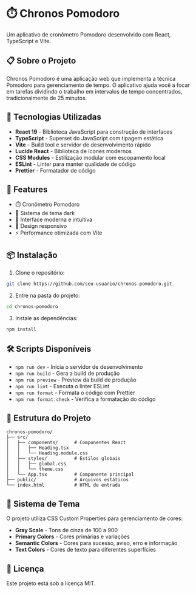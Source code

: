 # ⏱️ Chronos Pomodoro

Um aplicativo de cronômetro Pomodoro desenvolvido com React, TypeScript e Vite.

## 📋 Sobre o Projeto

Chronos Pomodoro é uma aplicação web que implementa a técnica Pomodoro para gerenciamento de tempo. O aplicativo ajuda você a focar em tarefas dividindo o trabalho em intervalos de tempo concentrados, tradicionalmente de 25 minutos.

## 🚀 Tecnologias Utilizadas

- **React 19** - Biblioteca JavaScript para construção de interfaces
- **TypeScript** - Superset do JavaScript com tipagem estática
- **Vite** - Build tool e servidor de desenvolvimento rápido
- **Lucide React** - Biblioteca de ícones modernos
- **CSS Modules** - Estilização modular com escopamento local
- **ESLint** - Linter para manter qualidade de código
- **Prettier** - Formatador de código

## 🎨 Features

- ⏱️ Cronômetro Pomodoro
- 🎨 Sistema de tema dark
- 🎯 Interface moderna e intuitiva
- 📱 Design responsivo
- ⚡ Performance otimizada com Vite

## 📦 Instalação

1. Clone o repositório:
```bash
git clone https://github.com/seu-usuario/chronos-pomodoro.git
```

2. Entre na pasta do projeto:
```bash
cd chronos-pomodoro
```

3. Instale as dependências:
```bash
npm install
```

## 🛠️ Scripts Disponíveis

- `npm run dev` - Inicia o servidor de desenvolvimento
- `npm run build` - Gera a build de produção
- `npm run preview` - Preview da build de produção
- `npm run lint` - Executa o linter ESLint
- `npm run format` - Formata o código com Prettier
- `npm run format:check` - Verifica a formatação do código

## 🎯 Estrutura do Projeto

```
chronos-pomodoro/
├── src/
│   ├── components/      # Componentes React
│   │   ├── Heading.tsx
│   │   └── Heading.module.css
│   ├── styles/          # Estilos globais
│   │   ├── global.css
│   │   └── theme.css
│   └── App.tsx          # Componente principal
├── public/              # Arquivos estáticos
└── index.html           # HTML de entrada
```

## 🎨 Sistema de Tema

O projeto utiliza CSS Custom Properties para gerenciamento de cores:

- **Gray Scale** - Tons de cinza de 100 a 900
- **Primary Colors** - Cores primárias e variações
- **Semantic Colors** - Cores para sucesso, aviso, erro e informação
- **Text Colors** - Cores de texto para diferentes superfícies

## 📝 Licença

Este projeto está sob a licença MIT.